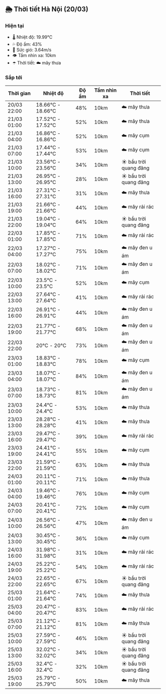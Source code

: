 ## 🌦️ Thời tiết Hà Nội (20/03)

### Hiện tại

- 🌡️ Nhiệt độ: 19.99℃
- 💦 Độ ẩm: 43%
- 💨 Sức gió: 3.64m/s
- 👁️ Tầm nhìn xa: 10km
- ☂️ Thời tiết: ☁️ mây thưa

### Sắp tới

| Thời gian | Nhiệt độ | Độ ẩm | Tầm nhìn xa | Thời tiết |
| --- | --- | --- | --- | --- |
| 20/03 22:00 | 18.66℃ - 18.66℃ | 48% | 10km | ☁️ mây thưa |
| 21/03 01:00 | 17.52℃ - 17.52℃ | 52% | 10km | ☁️ mây thưa |
| 21/03 04:00 | 16.86℃ - 16.86℃ | 52% | 10km | ☁️ mây cụm |
| 21/03 07:00 | 17.44℃ - 17.44℃ | 53% | 10km | ☁️ mây cụm |
| 21/03 10:00 | 23.56℃ - 23.56℃ | 34% | 10km | ☀️ bầu trời quang đãng |
| 21/03 13:00 | 26.95℃ - 26.95℃ | 28% | 10km | ☀️ bầu trời quang đãng |
| 21/03 16:00 | 27.31℃ - 27.31℃ | 31% | 10km | ☁️ mây thưa |
| 21/03 19:00 | 21.66℃ - 21.66℃ | 44% | 10km | ☁️ mây rải rác |
| 21/03 22:00 | 19.04℃ - 19.04℃ | 64% | 10km | ☀️ bầu trời quang đãng |
| 22/03 01:00 | 17.85℃ - 17.85℃ | 71% | 10km | ☁️ mây rải rác |
| 22/03 04:00 | 17.27℃ - 17.27℃ | 75% | 10km | ☁️ mây đen u ám |
| 22/03 07:00 | 18.02℃ - 18.02℃ | 71% | 10km | ☁️ mây đen u ám |
| 22/03 10:00 | 23.5℃ - 23.5℃ | 52% | 10km | ☁️ mây cụm |
| 22/03 13:00 | 27.64℃ - 27.64℃ | 41% | 10km | ☁️ mây rải rác |
| 22/03 16:00 | 26.91℃ - 26.91℃ | 44% | 10km | ☁️ mây đen u ám |
| 22/03 19:00 | 21.77℃ - 21.77℃ | 68% | 10km | ☁️ mây đen u ám |
| 22/03 22:00 | 20℃ - 20℃ | 73% | 10km | ☁️ mây đen u ám |
| 23/03 01:00 | 18.83℃ - 18.83℃ | 78% | 10km | ☁️ mây cụm |
| 23/03 04:00 | 18.07℃ - 18.07℃ | 84% | 10km | ☁️ mây đen u ám |
| 23/03 07:00 | 18.73℃ - 18.73℃ | 81% | 10km | ☁️ mây đen u ám |
| 23/03 10:00 | 24.4℃ - 24.4℃ | 53% | 10km | ☁️ mây thưa |
| 23/03 13:00 | 28.28℃ - 28.28℃ | 41% | 10km | ☁️ mây thưa |
| 23/03 16:00 | 29.47℃ - 29.47℃ | 39% | 10km | ☁️ mây rải rác |
| 23/03 19:00 | 24.41℃ - 24.41℃ | 55% | 10km | ☁️ mây cụm |
| 23/03 22:00 | 21.59℃ - 21.59℃ | 63% | 10km | ☁️ mây thưa |
| 24/03 01:00 | 20.11℃ - 20.11℃ | 71% | 10km | ☁️ mây thưa |
| 24/03 04:00 | 19.46℃ - 19.46℃ | 76% | 10km | ☁️ mây cụm |
| 24/03 07:00 | 20.41℃ - 20.41℃ | 72% | 10km | ☁️ mây cụm |
| 24/03 10:00 | 26.56℃ - 26.56℃ | 47% | 10km | ☁️ mây đen u ám |
| 24/03 13:00 | 30.45℃ - 30.45℃ | 36% | 10km | ☁️ mây cụm |
| 24/03 16:00 | 31.98℃ - 31.98℃ | 31% | 10km | ☁️ mây rải rác |
| 24/03 19:00 | 25.22℃ - 25.22℃ | 54% | 10km | ☁️ mây rải rác |
| 24/03 22:00 | 22.65℃ - 22.65℃ | 67% | 10km | ☀️ bầu trời quang đãng |
| 25/03 01:00 | 21.64℃ - 21.64℃ | 74% | 10km | ☁️ mây thưa |
| 25/03 04:00 | 20.47℃ - 20.47℃ | 83% | 10km | ☁️ mây rải rác |
| 25/03 07:00 | 21.12℃ - 21.12℃ | 81% | 10km | ☁️ mây thưa |
| 25/03 10:00 | 27.59℃ - 27.59℃ | 46% | 10km | ☀️ bầu trời quang đãng |
| 25/03 13:00 | 32.02℃ - 32.02℃ | 34% | 10km | ☀️ bầu trời quang đãng |
| 25/03 16:00 | 32.4℃ - 32.4℃ | 32% | 10km | ☀️ bầu trời quang đãng |
| 25/03 19:00 | 25.79℃ - 25.79℃ | 50% | 10km | ☁️ mây thưa |
